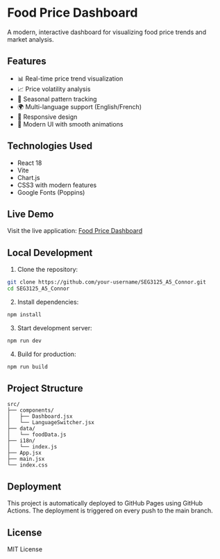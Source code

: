 # Food Price Dashboard

A modern, interactive dashboard for visualizing food price trends and market analysis.

## Features

- 📊 Real-time price trend visualization
- 📈 Price volatility analysis
- 🍎 Seasonal pattern tracking
- 🌍 Multi-language support (English/French)
- 📱 Responsive design
- 🎨 Modern UI with smooth animations

## Technologies Used

- React 18
- Vite
- Chart.js
- CSS3 with modern features
- Google Fonts (Poppins)

## Live Demo

Visit the live application: [Food Price Dashboard](https://your-username.github.io/SEG3125_A5_Connor/)

## Local Development

1. Clone the repository:
```bash
git clone https://github.com/your-username/SEG3125_A5_Connor.git
cd SEG3125_A5_Connor
```

2. Install dependencies:
```bash
npm install
```

3. Start development server:
```bash
npm run dev
```

4. Build for production:
```bash
npm run build
```

## Project Structure

```
src/
├── components/
│   ├── Dashboard.jsx
│   └── LanguageSwitcher.jsx
├── data/
│   └── foodData.js
├── i18n/
│   └── index.js
├── App.jsx
├── main.jsx
└── index.css
```

## Deployment

This project is automatically deployed to GitHub Pages using GitHub Actions. The deployment is triggered on every push to the main branch.

## License

MIT License
